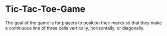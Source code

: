 # Tic-Tac-Toe-Game
The goal of the game is for players to position their marks so that they make a continuous line of three cells vertically, horizontally, or diagonally. 

